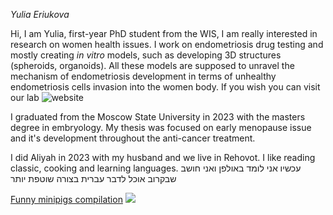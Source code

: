 
*Yulia Eriukova*

Hi, I am Yulia, first-year PhD student from the WIS, I am really interested in research on women health issues. I work on endometriosis drug testing and mostly creating _in vitro_ models, such as developing 3D structures (spheroids, organoids). All these models are supposed to unravel the mechanism of endometriosis development in terms of unhealthy endometriosis cells invasion into the women body. If you wish you can visit our lab ![website](https://www.weizmann.ac.il/dept/irb/IritSagi/home)

I graduated from the Moscow State University in 2023 with the masters degree in embryology. My thesis was focused on early menopause issue and it's development throughout the anti-cancer treatment. 


I did Aliyah in 2023 with my husband and we live in Rehovot. I like reading classic, cooking and learning languages. עכשיו אני לומד באולפן ואני חושב שבקרוב אוכל לדבר עברית בצורה שוטפת יותר


[Funny minipigs compilation](https://youtu.be/AvuG2oWhdKQ?si=tIh8XwHf-24uAde9&t=13)
![](https://www.sunnyskyz.com/uploads/2018/04/10y5p-tiny-piglet.jpg)




